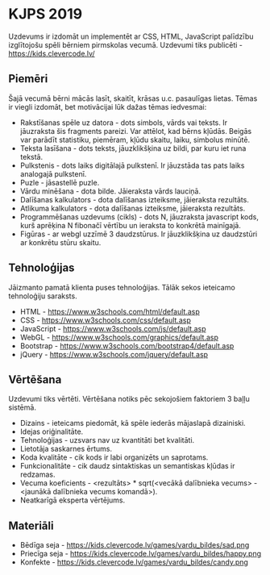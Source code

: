 # KJPS 2019

Uzdevums ir izdomāt un implementēt ar CSS, HTML, JavaScript palīdzību izglītojošu spēli bērniem pirmskolas vecumā. Uzdevumi tiks publicēti - https://kids.clevercode.lv/

## Piemēri

Šajā vecumā bērni mācās lasīt, skaitīt, krāsas u.c. pasaulīgas lietas. Tēmas ir viegli izdomāt, bet motivācijai lūk dažas tēmas iedvesmai:

* Rakstīšanas spēle uz datora - dots simbols, vārds vai teksts. Ir jāuzraksta šis fragments pareizi. Var attēlot, kad bērns kļūdās. Beigās var parādīt statistiku, piemēram, kļūdu skaitu, laiku, simbolus minūtē.
* Teksta lasīšana - dots teksts, jāuzklikšķina uz bildi, par kuru iet runa tekstā.
* Pulkstenis - dots laiks digitālajā pulkstenī. Ir jāuzstāda tas pats laiks analogajā pulkstenī.
* Puzle - jāsastellē puzle.
* Vārdu minēšana - dota bilde. Jāieraksta vārds lauciņā.
* Dalīšanas kalkulators - dota dalīšanas izteiksme, jāieraksta rezultāts.
* Atlikuma kalkulators - dota dalīšanas izteiksme, jāieraksta rezultāts.
* Programmēšanas uzdevums (cikls) - dots N, jāuzraksta javascript kods, kurš aprēķina N fibonačī vērtību un ieraksta to konkrētā mainīgajā.
* Figūras - ar webgl uzzīmē 3 daudzstūrus. Ir jāuzklikšķina uz daudzstūri ar konkrētu stūru skaitu.

## Tehnoloģijas

Jāizmanto pamatā klienta puses tehnoloģijas. Tālāk sekos ieteicamo tehnoloģiju saraksts.

* HTML - https://www.w3schools.com/html/default.asp
* CSS - https://www.w3schools.com/css/default.asp
* JavaScript - https://www.w3schools.com/js/default.asp
* WebGL - https://www.w3schools.com/graphics/default.asp
* Bootstrap - https://www.w3schools.com/bootstrap4/default.asp
* jQuery - https://www.w3schools.com/jquery/default.asp

## Vērtēšana

Uzdevumi tiks vērtēti. Vērtēšana notiks pēc sekojošiem faktoriem 3 baļļu sistēmā.

* Dizains - ieteicams piedomāt, kā spēle iederās mājaslapā dizainiski.
* Idejas oriģinalitāte.
* Tehnoloģijas - uzsvars nav uz kvantitāti bet kvalitāti.
* Lietotāja saskarnes ērtums.
* Koda kvalitāte - cik kods ir labi organizēts un saprotams.
* Funkcionalitāte - cik daudz sintaktiskas un semantiskas kļūdas ir redzamas.
* Vecuma koeficients - <rezultāts> * sqrt(<vecākā dalībnieka vecums> - <jaunākā dalībnieka vecums komandā>).
* Neatkarīgā eksperta vērtējums.

## Materiāli

* Bēdīga seja - https://kids.clevercode.lv/games/vardu_bildes/sad.png
* Priecīga seja - https://kids.clevercode.lv/games/vardu_bildes/happy.png
* Konfekte - https://kids.clevercode.lv/games/vardu_bildes/candy.png
